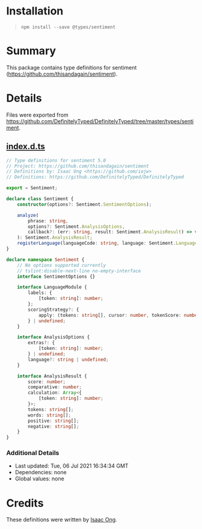 # Installation
> `npm install --save @types/sentiment`

# Summary
This package contains type definitions for sentiment (https://github.com/thisandagain/sentiment).

# Details
Files were exported from https://github.com/DefinitelyTyped/DefinitelyTyped/tree/master/types/sentiment.
## [index.d.ts](https://github.com/DefinitelyTyped/DefinitelyTyped/tree/master/types/sentiment/index.d.ts)
````ts
// Type definitions for sentiment 5.0
// Project: https://github.com/thisandagain/sentiment
// Definitions by: Isaac Ong <https://github.com/iojw>
// Definitions: https://github.com/DefinitelyTyped/DefinitelyTyped

export = Sentiment;

declare class Sentiment {
    constructor(options?: Sentiment.SentimentOptions);

    analyze(
        phrase: string,
        options?: Sentiment.AnalysisOptions,
        callback?: (err: string, result: Sentiment.AnalysisResult) => void,
    ): Sentiment.AnalysisResult;
    registerLanguage(languageCode: string, language: Sentiment.LanguageModule): void;
}

declare namespace Sentiment {
    // No options supported currently
    // tslint:disable-next-line no-empty-interface
    interface SentimentOptions {}

    interface LanguageModule {
        labels: {
            [token: string]: number;
        };
        scoringStrategy?: {
            apply: (tokens: string[], cursor: number, tokenScore: number) => number;
        } | undefined;
    }

    interface AnalysisOptions {
        extras?: {
            [token: string]: number;
        } | undefined;
        language?: string | undefined;
    }

    interface AnalysisResult {
        score: number;
        comparative: number;
        calculation: Array<{
            [token: string]: number;
        }>;
        tokens: string[];
        words: string[];
        positive: string[];
        negative: string[];
    }
}

````

### Additional Details
 * Last updated: Tue, 06 Jul 2021 16:34:34 GMT
 * Dependencies: none
 * Global values: none

# Credits
These definitions were written by [Isaac Ong](https://github.com/iojw).
